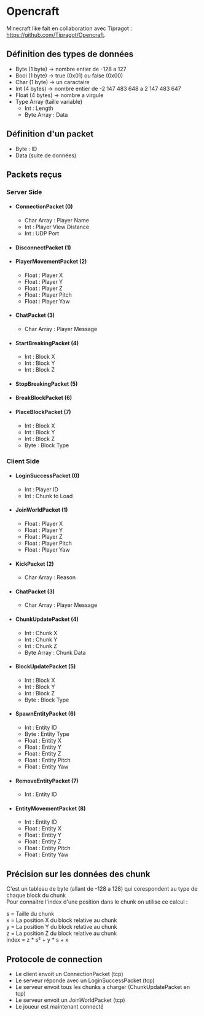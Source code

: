 <h1>Opencraft</h1>
<p>Minecraft like fait en collaboration avec Tipragot : <a href="https://github.com/Tipragot/Opencraft"> https://github.com/Tipragot/Opencraft</a>. </p>

<h2>Définition des types de données</h2>
<ul>
    <li>Byte (1 byte) -> nombre entier de -128 a 127</li>
    <li>Bool (1 byte) -> true (0x01) ou false (0x00)</li>
    <li>Char (1 byte) -> un caractaire</li>
    <li>Int (4 bytes) -> nombre entier de -2 147 483 648 a 2 147 483 647</li>
    <li>Float (4 bytes) -> nombre a virgule</li>
    <li>Type Array (taille variable)<ul>
        <li>Int : Length</li>
        <li>Byte Array : Data</li></ul>
</ul>


<h2>Définition d'un packet</h2>
<ul>
    <li>Byte : ID</li>
    <li>Data (suite de données)</li>
</ul>


<h2>Packets reçus</h2>
<h3>Server Side</h3>
<ul>
    <li>
        <h4>ConnectionPacket (0)</h4>
        <ul>
            <li>Char Array : Player Name</li>
            <li>Int : Player View Distance</li>
            <li>Int : UDP Port</li>
        </ul>
    </li>
    <li><h4>DisconnectPacket (1)</h4></li>
    <li>
        <h4>PlayerMovementPacket (2)</h4>
        <ul>
            <li>Float : Player X</li>
            <li>Float : Player Y</li>
            <li>Float : Player Z</li>
            <li>Float : Player Pitch</li>
            <li>Float : Player Yaw</li>
        </ul>
    </li>
    <li>
        <h4>ChatPacket (3)</h4>
        <ul>
            <li>Char Array : Player Message</li>
        </ul>
    </li>
    <li>
        <h4>StartBreakingPacket (4)</h4>
        <ul>
            <li>Int : Block X</li>
            <li>Int : Block Y</li>
            <li>Int : Block Z</li>
        </ul>
    </li>
    <li><h4>StopBreakingPacket (5)</h4></li>
    <li><h4>BreakBlockPacket (6)</h4></li>
    <li>
        <h4>PlaceBlockPacket (7)</h4>
        <ul>
            <li>Int : Block X</li>
            <li>Int : Block Y</li>
            <li>Int : Block Z</li>
            <li>Byte : Block Type</li>
        </ul>
    </li>
</ul>
<h3>Client Side</h3>
<ul>
    <li>
        <h4>LoginSuccessPacket (0)</h4>
        <ul>
            <li>Int : Player ID</li>
            <li>Int : Chunk to Load</li>
        </ul>
    </li>
    <li>
        <h4>JoinWorldPacket (1)</h4>
        <ul>
            <li>Float : Player X</li>
            <li>Float : Player Y</li>
            <li>Float : Player Z</li>
            <li>Float : Player Pitch</li>
            <li>Float : Player Yaw</li>
        </ul>
    </li>
    <li>
        <h4>KickPacket (2)</h4>
        <ul>
            <li>Char Array : Reason</li>
        </ul>
    </li>
    <li>
        <h4>ChatPacket (3)</h4>
        <ul>
            <li>Char Array : Player Message</li>
        </ul>
    </li>
    <li>
        <h4>ChunkUpdatePacket (4)</h4>
        <ul>
            <li>Int : Chunk X</li>
            <li>Int : Chunk Y</li>
            <li>Int : Chunk Z</li>
            <li>Byte Array : Chunk Data</li>
        </ul>
    </li>
    <li>
        <h4>BlockUpdatePacket (5)</h4>
        <ul>
            <li>Int : Block X</li>
            <li>Int : Block Y</li>
            <li>Int : Block Z</li>
            <li>Byte : Block Type</li>
        </ul>
    </li>
    <li>
        <h4>SpawnEntityPacket (6)</h4>
        <ul>
            <li>Int : Entity ID</li>
            <li>Byte : Entity Type</li>
            <li>Float : Entity X</li>
            <li>Float : Entity Y</li>
            <li>Float : Entity Z</li>
            <li>Float : Entity Pitch</li>
            <li>Float : Entity Yaw</li>
        </ul>
    </li>
    <li>
        <h4>RemoveEntityPacket (7)</h4>
        <ul>
            <li>Int : Entity ID</li>
        </ul>
    </li>
    <li>
        <h4>EntityMovementPacket (8)</h4>
        <ul>
            <li>Int : Entity ID</li>
            <li>Float : Entity X</li>
            <li>Float : Entity Y</li>
            <li>Float : Entity Z</li>
            <li>Float : Entity Pitch</li>
            <li>Float : Entity Yaw</li>
        </ul>
    </li>
</ul>

<h2>Précision sur les données des chunk</h2>
<p>
	C'est un tableau de byte (allant de -128 a 128) qui corespondent au type de chaque block du chunk<br>
	Pour connaitre l'index d'une position dans le chunk on utilise ce calcul :
</p>
<p>
	s = Taille du chunk<br>
	x = La position X du block relative au chunk<br>
	y = La position Y du block relative au chunk<br>
	z = La position Z du block relative au chunk<br>
	index = z * s² + y * s + x
</p>

<h2>Protocole de connection</h2>
<ul>
    <li>Le client envoit un ConnectionPacket (tcp)</li>
    <li>Le serveur réponde avec un LoginSuccessPacket (tcp)</li>
    <li>Le serveur envoit tous les chunks a charger (ChunkUpdatePacket en tcp)</li>
    <li>Le serveur envoit un JoinWorldPacket (tcp)</li>
    <li>Le joueur est maintenant connecté</li>
</ul>